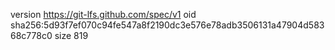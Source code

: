 version https://git-lfs.github.com/spec/v1
oid sha256:5d93f7ef070c94fe547a8f2190dc3e576e78adb3506131a47904d58368c778c0
size 819
